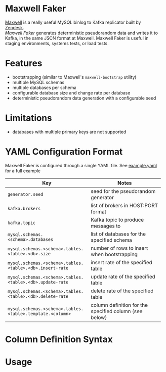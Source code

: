 Maxwell Faker
=============

[Maxwell](https://github.com/zendesk/maxwell) is a really useful MySQL binlog to Kafka replicator built by [Zendesk](https://www.zendesk.com/).  
*Maxwell Faker* generates deterministic pseudorandom data and writes it to Kafka, in the same JSON format at Maxwell.
Maxwell Faker is useful in staging environments, systems tests, or load tests.

# Features

* bootstrapping (similar to Maxwell's `maxwell-bootstrap` utility)
* multiple MySQL schemas
* multiple databases per schema
* configurable database size and change rate per database  
* deterministic pseudorandom data generation with a configurable seed 

# Limitations

* databases with multiple primary keys are not supported

# YAML Configuration Format

Maxwell Faker is configured through a single YAML file. See [example.yaml](https://github.com/movio/maxwell-faker/blob/master/example.yaml) for a full example

| Key                                                                               | Notes  |
| --------------------------------------------------------------------------------- | ------ |
| `generator.seed`                                                                  | seed for the pseudorandom generator |
| `kafka.brokers`                                                                   | list of brokers in HOST:PORT format |
| `kafka.topic`                                                                     | Kafka topic to produce messages to |
| `mysql.schemas.<schema>.databases`                                           | list of databases for the specified schema |
| `mysql.schemas.<schema>.tables.<table>.<db>.size` | number of rows to insert when bootstrapping |
| `mysql.schemas.<schema>.tables.<table>.<db>.insert-rate`     | insert rate of the specified table |
| `mysql.schemas.<schema>.tables.<table>.<db>.update-rate`     | update rate of the specified table |
| `mysql.schemas.<schema>.tables.<table>.<db>.delete-rate`     | delete rate of the specified table |
| `mysql.schemas.<schema>.tables.<table>.template.<column>`          | column definition for the specified column (see below) |


# Column Definition Syntax


# Usage
